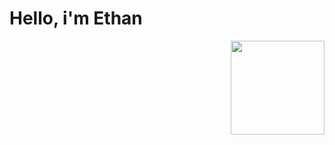 <h1>Hello, i'm Ethan</h1> <img src="https://user-images.githubusercontent.com/132306277/235546164-a8596961-361b-4a46-b2af-23c049d2c582.gif" width=150px align='right'/>
